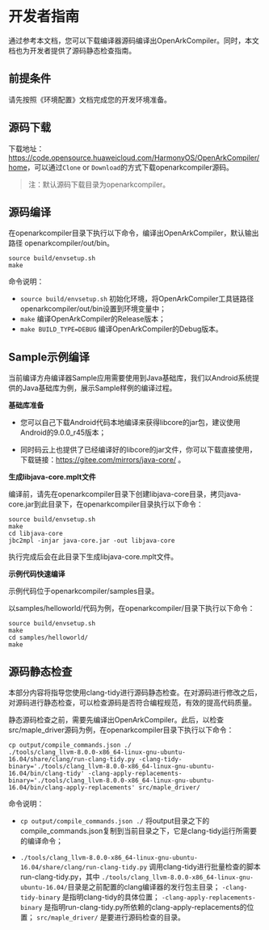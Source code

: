 # 开发者指南

通过参考本文档，您可以下载编译器源码编译出OpenArkCompiler。同时，本文档也为开发者提供了源码静态检查指南。

## 前提条件

请先按照《环境配置》文档完成您的开发环境准备。


## 源码下载

   下载地址：<https://code.opensource.huaweicloud.com/HarmonyOS/OpenArkCompiler/home>，可以通过`Clone` or `Download`的方式下载openarkcompiler源码。
   > 注：默认源码下载目录为openarkcompiler。


## 源码编译


在openarkcompiler目录下执行以下命令，编译出OpenArkCompiler，默认输出路径 openarkcompiler/out/bin。

```
source build/envsetup.sh
make
```
命令说明：

- `source build/envsetup.sh` 初始化环境，将OpenArkCompiler工具链路径openarkcompiler/out/bin设置到环境变量中；
- `make` 编译OpenArkCompiler的Release版本；
- `make BUILD_TYPE=DEBUG` 编译OpenArkCompiler的Debug版本。

## Sample示例编译

当前编译方舟编译器Sample应用需要使用到Java基础库，我们以Android系统提供的Java基础库为例，展示Sample样例的编译过程。

**基础库准备**

- 您可以自己下载Android代码本地编译来获得libcore的jar包，建议使用Android的9.0.0_r45版本；

- 同时码云上也提供了已经编译好的libcore的jar文件，你可以下载直接使用，下载链接：https://gitee.com/mirrors/java-core/ 。

**生成libjava-core.mplt文件**

编译前，请先在openarkcompiler目录下创建libjava-core目录，拷贝java-core.jar到此目录下，在openarkcompiler目录执行以下命令：

```
source build/envsetup.sh
make
cd libjava-core
jbc2mpl -injar java-core.jar -out libjava-core
```

执行完成后会在此目录下生成libjava-core.mplt文件。

**示例代码快速编译**

示例代码位于openarkcompiler/samples目录。

以samples/helloworld/代码为例，在openarkcompiler/目录下执行以下命令：

```
source build/envsetup.sh
make
cd samples/helloworld/
make
```

## 源码静态检查

本部分内容将指导您使用clang-tidy进行源码静态检查。在对源码进行修改之后，对源码进行静态检查，可以检查源码是否符合编程规范，有效的提高代码质量。

静态源码检查之前，需要先编译出OpenArkCompiler。此后，以检查src/maple_driver源码为例，在openarkcompiler目录下执行以下命令：

```
cp output/compile_commands.json ./
./tools/clang_llvm-8.0.0-x86_64-linux-gnu-ubuntu-16.04/share/clang/run-clang-tidy.py -clang-tidy-binary='./tools/clang_llvm-8.0.0-x86_64-linux-gnu-ubuntu-16.04/bin/clang-tidy' -clang-apply-replacements-binary='./tools/clang_llvm-8.0.0-x86_64-linux-gnu-ubuntu-16.04/bin/clang-apply-replacements' src/maple_driver/
```
命令说明：

- `cp output/compile_commands.json ./` 将output目录之下的compile_commands.json复制到当前目录之下，它是clang-tidy运行所需要的编译命令；

- `./tools/clang_llvm-8.0.0-x86_64-linux-gnu-ubuntu-16.04/share/clang/run-clang-tidy.py` 调用clang-tidy进行批量检查的脚本run-clang-tidy.py，其中 `./tools/clang_llvm-8.0.0-x86_64-linux-gnu-ubuntu-16.04/`目录是之前配置的clang编译器的发行包主目录； `-clang-tidy-binary` 是指明clang-tidy的具体位置； `-clang-apply-replacements-binary` 是指明run-clang-tidy.py所依赖的clang-apply-replacements的位置； `src/maple_driver/` 是要进行源码检查的目录。

